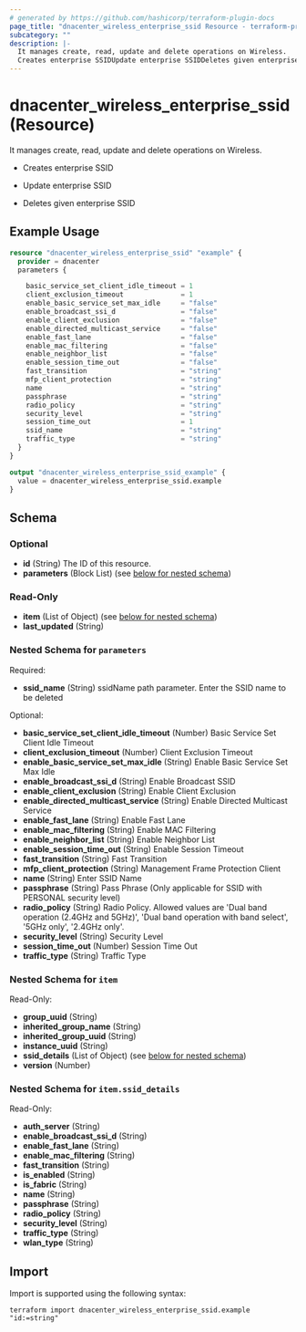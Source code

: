 ```yaml
---
# generated by https://github.com/hashicorp/terraform-plugin-docs
page_title: "dnacenter_wireless_enterprise_ssid Resource - terraform-provider-dnacenter"
subcategory: ""
description: |-
  It manages create, read, update and delete operations on Wireless.
  Creates enterprise SSIDUpdate enterprise SSIDDeletes given enterprise SSID
---
```


# dnacenter_wireless_enterprise_ssid (Resource)

It manages create, read, update and delete operations on Wireless.

- Creates enterprise SSID

- Update enterprise SSID

- Deletes given enterprise SSID

## Example Usage

```terraform
resource "dnacenter_wireless_enterprise_ssid" "example" {
  provider = dnacenter
  parameters {

    basic_service_set_client_idle_timeout = 1
    client_exclusion_timeout              = 1
    enable_basic_service_set_max_idle     = "false"
    enable_broadcast_ssi_d                = "false"
    enable_client_exclusion               = "false"
    enable_directed_multicast_service     = "false"
    enable_fast_lane                      = "false"
    enable_mac_filtering                  = "false"
    enable_neighbor_list                  = "false"
    enable_session_time_out               = "false"
    fast_transition                       = "string"
    mfp_client_protection                 = "string"
    name                                  = "string"
    passphrase                            = "string"
    radio_policy                          = "string"
    security_level                        = "string"
    session_time_out                      = 1
    ssid_name                             = "string"
    traffic_type                          = "string"
  }
}

output "dnacenter_wireless_enterprise_ssid_example" {
  value = dnacenter_wireless_enterprise_ssid.example
}
```

<!-- schema generated by tfplugindocs -->
## Schema

### Optional

- **id** (String) The ID of this resource.
- **parameters** (Block List) (see [below for nested schema](#nestedblock--parameters))

### Read-Only

- **item** (List of Object) (see [below for nested schema](#nestedatt--item))
- **last_updated** (String)

<a id="nestedblock--parameters"></a>
### Nested Schema for `parameters`

Required:

- **ssid_name** (String) ssidName path parameter. Enter the SSID name to be deleted

Optional:

- **basic_service_set_client_idle_timeout** (Number) Basic Service Set Client Idle Timeout
- **client_exclusion_timeout** (Number) Client Exclusion Timeout
- **enable_basic_service_set_max_idle** (String) Enable Basic Service Set Max Idle
- **enable_broadcast_ssi_d** (String) Enable Broadcast SSID
- **enable_client_exclusion** (String) Enable Client Exclusion
- **enable_directed_multicast_service** (String) Enable Directed Multicast Service
- **enable_fast_lane** (String) Enable Fast Lane
- **enable_mac_filtering** (String) Enable MAC Filtering
- **enable_neighbor_list** (String) Enable Neighbor List
- **enable_session_time_out** (String) Enable Session Timeout
- **fast_transition** (String) Fast Transition
- **mfp_client_protection** (String) Management Frame Protection Client
- **name** (String) Enter SSID Name
- **passphrase** (String) Pass Phrase (Only applicable for SSID with PERSONAL security level)
- **radio_policy** (String) Radio Policy. Allowed values are 'Dual band operation (2.4GHz and 5GHz)', 'Dual band operation with band select', '5GHz only', '2.4GHz only'.
- **security_level** (String) Security Level
- **session_time_out** (Number) Session Time Out
- **traffic_type** (String) Traffic Type


<a id="nestedatt--item"></a>
### Nested Schema for `item`

Read-Only:

- **group_uuid** (String)
- **inherited_group_name** (String)
- **inherited_group_uuid** (String)
- **instance_uuid** (String)
- **ssid_details** (List of Object) (see [below for nested schema](#nestedobjatt--item--ssid_details))
- **version** (Number)

<a id="nestedobjatt--item--ssid_details"></a>
### Nested Schema for `item.ssid_details`

Read-Only:

- **auth_server** (String)
- **enable_broadcast_ssi_d** (String)
- **enable_fast_lane** (String)
- **enable_mac_filtering** (String)
- **fast_transition** (String)
- **is_enabled** (String)
- **is_fabric** (String)
- **name** (String)
- **passphrase** (String)
- **radio_policy** (String)
- **security_level** (String)
- **traffic_type** (String)
- **wlan_type** (String)

## Import

Import is supported using the following syntax:

```shell
terraform import dnacenter_wireless_enterprise_ssid.example "id:=string"
```
